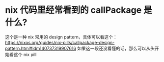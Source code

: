 nix 代码里经常看到的 callPackage 是什么?
========================================

这个是一种 nix 常用的 design pattern，具体可以看这个：https://nixos.org/guides/nix-pills/callpackage-design-pattern.html#idm140737319907616
如果这一段还没看懂的话，那么可以从头开始看这个 nix pill


